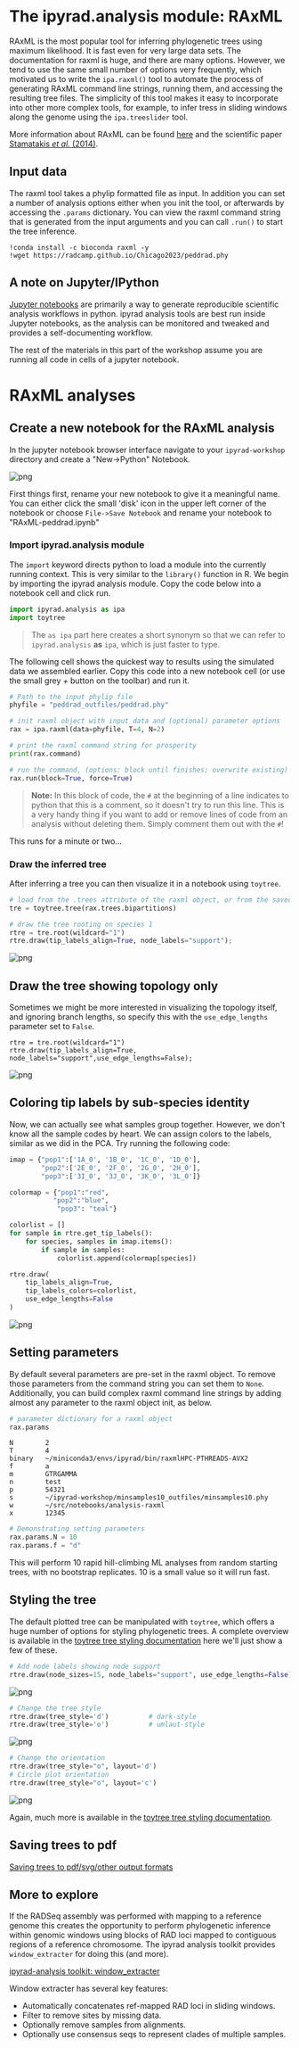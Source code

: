 
# The ipyrad.analysis module: **RAxML**

RAxML is the most popular tool for inferring phylogenetic trees using maximum
likelihood. It is fast even for very large data sets. The documentation for
raxml is huge, and there are many options. However, we tend to use the same small
number of options very frequently, which motivated us to write the `ipa.raxml()`
tool to automate the process of generating RAxML command line strings, running
them, and accessing the resulting tree files. The simplicity of this tool makes
it easy to incorporate into other more complex tools, for example, to infer
tress in sliding windows along the genome using the `ipa.treeslider` tool.

More information about RAxML can be found [here](https://cme.h-its.org/exelixis/web/software/raxml/) and the scientific paper [Stamatakis *et al.* (2014)](https://academic.oup.com/bioinformatics/article/30/9/1312/238053).

## Input data
The raxml tool takes a phylip formatted file as input. In addition you can set
a number of analysis options either when you init the tool, or afterwards by
accessing the `.params` dictionary. You can view the raxml command string that is
generated from the input arguments and you can call `.run()` to start the tree inference.

```
!conda install -c bioconda raxml -y
!wget https://radcamp.github.io/Chicago2023/peddrad.phy
```

## A note on Jupyter/IPython
[Jupyter notebooks](http://jupyter.org/) are primarily a way to generate
reproducible scientific analysis workflows in python. ipyrad analysis tools are
best run inside Jupyter notebooks, as the analysis can be monitored and tweaked
and provides a self-documenting workflow.

The rest of the materials in this part of the workshop assume you are running
all code in cells of a jupyter notebook.

# **RAxML** analyses

## Create a new notebook for the RAxML analysis
In the jupyter notebook browser interface navigate to your `ipyrad-workshop`
directory and create a "New->Python" Notebook.

![png](images/raxml-CreateNotebook.png)

First things first, rename your new notebook to give it a meaningful name. You can
either click the small 'disk' icon in the upper left corner of the notebook or
choose `File->Save Notebook` and rename your notebook to "RAxML-peddrad.ipynb"

### Import ipyrad.analysis module
The `import` keyword directs python to load a module into the currently running
context. This is very similar to the `library()` function in R. We begin by
importing the ipyrad analysis module. Copy the code below into a
notebook cell and click run. 

```python
import ipyrad.analysis as ipa
import toytree
```
> The `as ipa` part here creates a short synonym so that we can refer to
`ipyrad.analysis` **as** `ipa`, which is just faster to type.

The following cell shows the quickest way to results using the simulated data we assembled earlier.
Copy this code into a new notebook cell (or use the small grey *+* button on the toolbar) and run it.

```python
# Path to the input phylip file
phyfile = "peddrad_outfiles/peddrad.phy"

# init raxml object with input data and (optional) parameter options
rax = ipa.raxml(data=phyfile, T=4, N=2)

# print the raxml command string for prosperity
print(rax.command)

# run the command, (options: block until finishes; overwrite existing)
rax.run(block=True, force=True)
```
> **Note:** In this block of code, the `#` at the beginning of a line indicates
to python that this is a comment, so it doesn't try to run this line. This is a
very handy thing if you want to add or remove lines of code from an analysis
without deleting them. Simply comment them out with the `#`!

This runs for a minute or two...

### Draw the inferred tree
After inferring a tree you can then visualize it in a notebook using `toytree`.

```python
# load from the .trees attribute of the raxml object, or from the saved tree file
tre = toytree.tree(rax.trees.bipartitions)

# draw the tree rooting on species 1
rtre = tre.root(wildcard="1")
rtre.draw(tip_labels_align=True, node_labels="support");
```

![png](images/raxml-FirstTree.png)

## Draw the tree showing topology only
Sometimes we might be more interested in visualizing the topology itself,
and ignoring branch lengths, so specify this with the `use_edge_lengths`
parameter set to `False`.
```
rtre = tre.root(wildcard="1")
rtre.draw(tip_labels_align=True, node_labels="support",use_edge_lengths=False);
```

![png](images/raxml-TopologyOnly.png)

## Coloring tip labels by sub-species identity

Now, we can actually see what samples group together. However, we don't know
all the sample codes by heart. We can assign colors to the labels, similar as
we did in the PCA. Try running the following code:

```python
imap = {"pop1":['1A_0', '1B_0', '1C_0', '1D_0'],
        "pop2":['2E_0', '2F_0', '2G_0', '2H_0'],
        "pop3":['3I_0', '3J_0', '3K_0', '3L_0']}

colormap = {"pop1":"red",
           "pop2":"blue",
            "pop3": "teal"}

colorlist = []
for sample in rtre.get_tip_labels():
    for species, samples in imap.items():
        if sample in samples:
            colorlist.append(colormap[species])
```
```python
rtre.draw(
    tip_labels_align=True,
    tip_labels_colors=colorlist,
    use_edge_lengths=False
)
```
![png](images/raxml-ColorTipLabels.png)

## Setting parameters
By default several parameters are pre-set in the raxml object. To remove those
parameters from the command string you can set them to `None`. Additionally, you
can build complex raxml command line strings by adding almost any parameter to
the raxml object init, as below.

```python
# parameter dictionary for a raxml object
rax.params
```
```
N        2                   
T        4                   
binary   ~/miniconda3/envs/ipyrad/bin/raxmlHPC-PTHREADS-AVX2
f        a                   
m        GTRGAMMA            
n        test                
p        54321               
s        ~/ipyrad-workshop/minsamples10_outfiles/minsamples10.phy
w        ~/src/notebooks/analysis-raxml
x        12345   
```

```python
# Demonstrating setting parameters
rax.params.N = 10
rax.params.f = "d"
```
This will perform 10 rapid hill-climbing ML analyses from random starting trees,
with no bootstrap replicates. 10 is a small value so it will run fast.

## Styling the tree
The default plotted tree can be manipulated with `toytree`, which offers a huge
number of options for styling phylogenetic trees. A complete overview is available
in the [toytree tree styling documentation](https://toytree.readthedocs.io/en/latest/8-styling.html)
here we'll just show a few of these.

```python
# Add node labels showing node support
rtre.draw(node_sizes=15, node_labels="support", use_edge_lengths=False)
```

![png](images/raxml-NodeSupport.png)

```python
# Change the tree style
rtre.draw(tree_style='d')          # dark-style
rtre.draw(tree_style='o')          # umlaut-style
```

![png](images/raxml-TreeStyles.png)

```python
# Change the orientation
rtre.draw(tree_style="o", layout='d')
# Circle plot orientation
rtre.draw(tree_style="o", layout='c')
```

![png](images/raxml-TreeLayout.png)

Again, much more is available in the [toytree tree styling documentation](https://toytree.readthedocs.io/en/latest/8-styling.html).

## Saving trees to pdf
[Saving trees to pdf/svg/other output formats](https://toytree.readthedocs.io/en/latest/4-tutorial.html#Drawing:-saving-figures)

## More to explore
If the RADSeq assembly was performed with mapping to a reference genome
this creates the opportunity to perform phylogenetic inference within genomic
windows using blocks of RAD loci mapped to contiguous regions of a reference
chromosome. The ipyrad analysis toolkit provides `window_extracter` for doing
this (and more).

[ipyrad-analysis toolkit: window_extracter](https://ipyrad.readthedocs.io/en/latest/API-analysis/cookbook-window_extracter.html)

Window extracter has several key features:
* Automatically concatenates ref-mapped RAD loci in sliding windows.
* Filter to remove sites by missing data.
* Optionally remove samples from alignments.
* Optionally use consensus seqs to represent clades of multiple samples.
